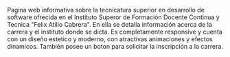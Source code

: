 Pagina web informativa sobre la tecnicatura superior en desarrollo de software ofrecida en el Instituto Superor de Formación Docente Continua y Tecnica "Felix Atilio Cabrera". En ella se detalla información acerca de la carrera y el instituto donde se dicta. Es completamente responsive y cuenta con un diseño estetico y moderno, con atractivas animaciones y efectos dinamicos. También posee un boton para solicitar la inscripción a la carrera.
